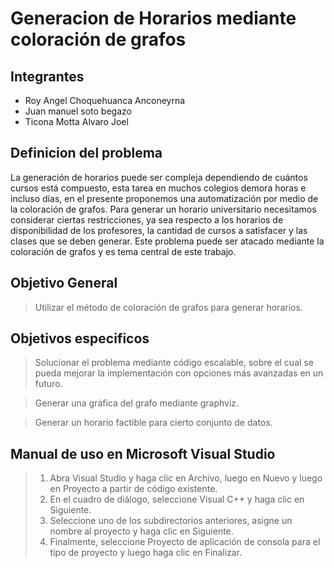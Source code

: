 # Generacion de Horarios mediante coloración de grafos

## Integrantes

* Roy Angel Choquehuanca Anconeyrna
* Juan manuel soto begazo	
* Ticona Motta Alvaro Joel

## Definicion del problema

La generación de horarios puede ser compleja dependiendo de cuántos cursos está compuesto, esta tarea en muchos colegios demora horas e incluso días, en el presente proponemos una automatización por medio de la coloración de grafos.
Para generar un horario universitario necesitamos considerar ciertas restricciones, ya sea respecto a los horarios de disponibilidad de los profesores, la cantidad de cursos a satisfacer y las clases que se deben generar. Este problema puede ser atacado mediante la coloración de grafos y es tema central de este trabajo. 

## Objetivo General

> Utilizar el método de coloración de grafos para generar horarios.

## Objetivos especificos

> Solucionar el problema mediante código escalable, sobre el cual se pueda mejorar la implementación con opciones más avanzadas en un futuro.

> Generar una gráfica del grafo mediante graphviz.

> Generar un horario factible para cierto conjunto de datos.

## Manual de uso en Microsoft Visual Studio
> 1. Abra Visual Studio y haga clic en Archivo, luego en Nuevo y luego en Proyecto a partir de código existente.
> 2. En el cuadro de diálogo, seleccione Visual C++ y haga clic en Siguiente.
> 3. Seleccione uno de los subdirectorios anteriores, asigne un nombre al proyecto y haga clic en Siguiente.
> 4. Finalmente, seleccione Proyecto de aplicación de consola para el tipo de proyecto y luego haga clic en Finalizar.
